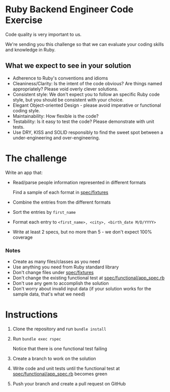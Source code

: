 # Ruby Backend Engineer Code Exercise

Code quality is very important to us.

We're sending you this challenge so that we can evaluate your coding skills and knowledge in Ruby.

## What we expect to see in your solution

- Adherence to Ruby's conventions and idioms
- Cleaniness/Clarity: Is the intent of the code obvious? Are things named appropriately? Please void overly clever solutions.
- Consistent style: We don't expect you to follow an specific Ruby code style, but you should be consistent with your choice.
- Elegant Object-oriented Design - please avoid imperative or functional coding style.
- Maintainability: How flexible is the code?
- Testability: Is it easy to test the code? Please demonstrate with unit tests.
- Use DRY, KISS and SOLID responsibly to find the sweet spot between a under-engineering and over-engineering.

# The challenge

Write an app that:

- Read/parse people information represented in different formats

  Find a sample of each format in [spec/fixtures](spec/fixtures)

- Combine the entries from the different formats

- Sort the entries by `first_name`

- Format each entry to `<first_name>, <city>, <birth_date M/D/YYYY>`

- Write at least 2 specs, but no more than 5 - we don't expect 100% coverage

### Notes

- Create as many files/classes as you need
- Use anything you need from Ruby standard library
- Don't change files under [spec/fixtures](spec/fixtures)
- Don't change the existing functional test at [spec/functional/app_spec.rb](spec/functional/app_spec.rb)
- Don't use any gem to accomplish the solution
- Don't worry about invalid input data (if your solution works for the sample data, that's what we need)

# Instructions

1. Clone the repository and run `bundle install`

2. Run `bundle exec rspec`

   Notice that there is one functional test failing

3. Create a branch to work on the solution

4. Write code and unit tests until the functional test at [spec/functional/app_spec.rb](spec/functional/app_spec.rb) becomes green

5. Push your branch and create a pull request on GitHub
